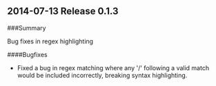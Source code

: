 ## 2014-07-13 Release 0.1.3
###Summary

Bug fixes in regex highlighting

####Bugfixes

- Fixed a bug in regex matching where any '/' following a valid match would be
  included incorrectly, breaking syntax highlighting.

